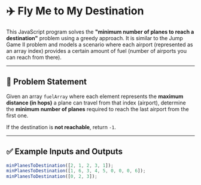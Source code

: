 # ✈️ Fly Me to My Destination

This JavaScript program solves the **"minimum number of planes to reach a destination"** problem using a greedy approach. It is similar to the Jump Game II problem and models a scenario where each airport (represented as an array index) provides a certain amount of fuel (number of airports you can reach from there).

---

## 🧩 Problem Statement

Given an array `fuelArray` where each element represents the **maximum distance (in hops)** a plane can travel from that index (airport), determine the **minimum number of planes** required to reach the last airport from the first one.

If the destination is **not reachable**, return `-1`.

---

## ✅ Example Inputs and Outputs

```javascript
minPlanesToDestination([2, 1, 2, 3, 1]);
minPlanesToDestination([1, 6, 3, 4, 5, 0, 0, 0, 6]); 
minPlanesToDestination([0, 2, 3]); 
